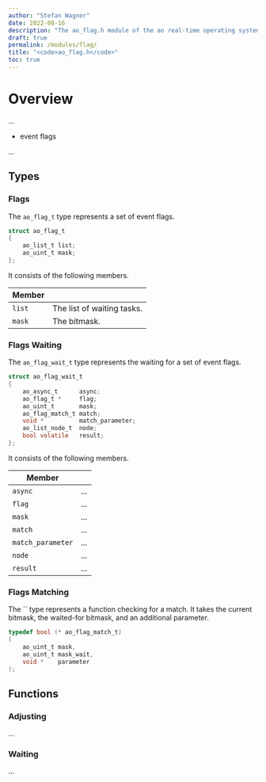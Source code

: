 ```yaml
---
author: "Stefan Wagner"
date: 2022-08-16
description: "The ao_flag.h module of the ao real-time operating system."
draft: true
permalink: /modules/flag/
title: "<code>ao_flag.h</code>"
toc: true
---
```


# Overview

...

- event flags

...

## Types

### Flags

The `ao_flag_t` type represents a set of event flags.

```c
struct ao_flag_t
{
    ao_list_t list;
    ao_uint_t mask;
};
```

It consists of the following members.

| Member | |
|--------|-|
| `list` | The list of waiting tasks. |
| `mask` | The bitmask. |

### Flags Waiting

The `ao_flag_wait_t` type represents the waiting for a set of event flags.

```c
struct ao_flag_wait_t
{
    ao_async_t      async;
    ao_flag_t *     flag;
    ao_uint_t       mask;
    ao_flag_match_t match;
    void *          match_parameter;
    ao_list_node_t  node;
    bool volatile   result;
};
```

It consists of the following members.

| Member | |
|--------|-|
| `async` | ... |
| `flag` | ... |
| `mask` | ... |
| `match` | ... |
| `match_parameter` | ... |
| `node` | ... |
| `result` | ... |

### Flags Matching

The `` type represents a function checking for a match. It takes the current bitmask, the waited-for bitmask, and an additional parameter.

```c
typedef bool (* ao_flag_match_t)
(
    ao_uint_t mask,
    ao_uint_t mask_wait,
    void *    parameter
);
```

## Functions

### Adjusting

...

### Waiting

...
